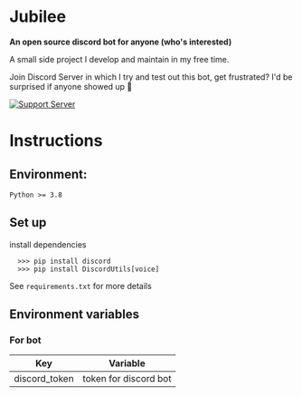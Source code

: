 # Jubilee
**An open source discord bot for anyone (who's interested)**

A small side project I develop and maintain in my free time.

Join Discord Server in which I try and test out this bot, get frustrated? I'd be surprised if anyone showed up 👀

[![Support Server](https://invidget.switchblade.xyz/Cru4EVGM)](https://discord.gg/Cru4EVGM)
# Instructions
## Environment:
`Python >= 3.8`

## Set up

install dependencies
```
  >>> pip install discord
  >>> pip install DiscordUtils[voice]
```
See `requirements.txt` for more details

## Environment variables
### For bot
Key | Variable
------------- | -------------
discord_token | token for discord bot
